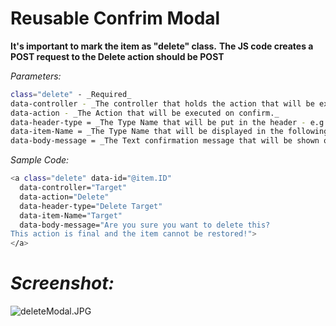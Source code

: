 # **Reusable Confrim Modal**
 
**It's important to mark the item as "delete" class.**
**The JS code creates a POST request to the Delete action should be POST**

_Parameters:_
```sh
class="delete" - _Required_
data-controller - _The controller that holds the action that will be executed on confirm._
data-action - _The Action that will be executed on confirm._
data-header-type = _The Type Name that will be put in the header - e.g. "Delete Item"_
data-item-Name = _The Type Name that will be displayed in the following LynxAlert notification - e.g. "Item Deleted Successfully"
data-body-message = _The Text confirmation message that will be shown on modal open_.
```
_Sample Code:_
```sh
<a class="delete" data-id="@item.ID"
  data-controller="Target" 
  data-action="Delete"
  data-header-type="Delete Target" 
  data-item-Name="Target"
  data-body-message="Are you sure you want to delete this?
This action is final and the item cannot be restored!"> 
</a>
```
_Screenshot:_
======
![deleteModal.JPG](https://i.imgur.com/bRgB4eP.jpg)
